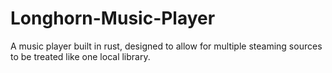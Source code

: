 # Longhorn-Music-Player
A music player built in rust, designed to allow for multiple steaming sources to be treated like one local library.
